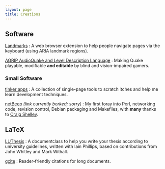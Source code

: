 ```yaml
---
layout: page
title: Creations
---
```


## Software

[Landmarks](http://matatk.agrip.org.uk/landmarks/)
: A web browser extension to help people navigate pages via the keyboard (using ARIA landmark regions).

[AGRIP AudioQuake and Level Description Language](http://agrip.org.uk)
: Making Quake playable, modifiable **and editable** by blind and vision-impaired gamers.

### Small Software

[tinker apps](http://matatk.github.com/tinker/)
: A collection of single-page tools to scratch itches and help me learn development techniques.

[netBeep](http://netbeep.agrip.org.uk) *(link currently borked; sorry)*
: My first foray into Perl, networking code, revision control, Debian packaging and Makefiles, with **many** thanks to [Craig Shelley](http://www.microtron.org.uk).

<!--
## Web tests

There's a [set of HTML/browser-related tests](/tests).
-->

## LaTeX

[LUThesis](http://luthesis.blogspot.com/)
: A documentclass to help you write your thesis according to university guidelines, written with Iain Phillips, based on contributions from John Whitley and Mark Withall.

[gcite](http://www.ctan.org/pkg/gcite)
: Reader-friendly citations for long documents.
